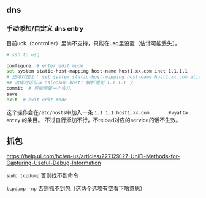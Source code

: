 

## dns

### 手动添加/自定义 dns entry

目前uck（controller）里尚不支持，只能在usg里设置（估计可能丢失）。

```sh
# ssh to usg

configure  # enter edit mode
set system static-host-mapping host-name host1.xx.com inet 1.1.1.1
# 还可以加上： set system static-host-mapping host-name host1.xx.com alias host1
## 这样的话可以 nslookup host1 解析得到 1.1.1.1 了
commit  # 可能需要一小会儿
save
exit  # exit edit mode
```

这个操作会在`/etc/hosts`中加入一条 `1.1.1.1 host1.xx.com       #vyatta entry` 的条目。 不过自行添加不行，不reload对应的service的话不生效。



## 抓包

https://help.ui.com/hc/en-us/articles/227129127-UniFi-Methods-for-Capturing-Useful-Debug-Information



`sudo tcpdump`  否则找不到命令

`tcpdump -np` 否则抓不到包（这两个选项有空看下啥意思）





